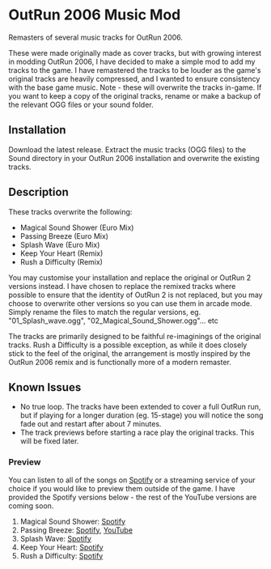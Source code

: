 # OutRun 2006 Music Mod

Remasters of several music tracks for OutRun 2006.

These were made originally made as cover tracks, but with growing interest in modding OutRun 2006, I have decided to make a simple mod to add my tracks to the game. I have remastered the tracks to be louder as the game's original tracks are heavily compressed, and I wanted to ensure consistency with the base game music.
Note - these will overwrite the tracks in-game. If you want to keep a copy of the original tracks, rename or make a backup of the relevant OGG files or your sound folder.

## Installation

Download the latest release. Extract the music tracks (OGG files) to the Sound directory in your OutRun 2006 installation and overwrite the existing tracks.

## Description

These tracks overwrite the following:

- Magical Sound Shower (Euro Mix)
- Passing Breeze (Euro Mix)
- Splash Wave (Euro Mix)
- Keep Your Heart (Remix)
- Rush a Difficulty (Remix)

You may customise your installation and replace the original or OutRun 2 versions instead. I have chosen to replace the remixed tracks where possible to ensure that the identity of OutRun 2 is not replaced, but you may choose to overwrite other versions so you can use them in arcade mode. Simply rename the files to match the regular versions, eg. "01_Splash_wave.ogg", "02_Magical_Sound_Shower.ogg"... etc

The tracks are primarily designed to be faithful re-imaginings of the original tracks. Rush a Difficulty is a possible exception, as while it does closely stick to the feel of the original, the arrangement is mostly inspired by the OutRun 2006 remix and is functionally more of a modern remaster.

## Known Issues

- No true loop. The tracks have been extended to cover a full OutRun run, but if playing for a longer duration (eg. 15-stage) you will notice the song fade out and restart after about 7 minutes.
- The track previews before starting a race play the original tracks. This will be fixed later.

### Preview

You can listen to all of the songs on [Spotify](https://open.spotify.com/album/3TZdxB2uT5U9jbQxVIBVzi) or a streaming service of your choice if you would like to preview them outside of the game. I have provided the Spotify versions below - the rest of the YouTube versions are coming soon.

1. Magical Sound Shower: [Spotify](https://open.spotify.com/track/2LNBkFk4gLKaEqI4hjaZzW)
2. Passing Breeze: [Spotify](https://open.spotify.com/track/1h4ARVsCYVn0tvzy6U38Cj), [YouTube](https://youtu.be/KdvsDp6hBmY)
3. Splash Wave: [Spotify](https://open.spotify.com/track/4SdPbzUwbNQXfaGfqfsejI)
4. Keep Your Heart: [Spotify](https://open.spotify.com/track/2B46P07ucKFKtWyXdQtDQd)
5. Rush a Difficulty: [Spotify](https://open.spotify.com/track/5IpQrApdF42pWBJfWNfzuZ)

